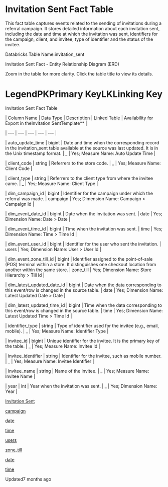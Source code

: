 # Invitation Sent Fact Table

This fact table captures events related to the sending of invitations during a referral campaign. It stores detailed information about each invitation sent, including the date and time at which the invitation was sent, identifiers for the campaign, client, and invitee, type of identifier and the status of the invitee.

Databricks Table Name:invitation_sent

Invitation Sent Fact - Entity Relationship Diagram (ERD)

Zoom in the table for more clarity. Click the table title to view its details.

# LegendPKPrimary KeyLKLinking Key

Invitation Sent Fact Table

| Column Name | Data Type | Description | Linked Table | Availability for Export in theInvitation SentTemplate** |

| --- | --- | --- | --- | --- |

| auto_update_time | bigint | Date and time when the corresponding record in the invitation_sent table available at the source was last updated. It is in the Unix timestamp format. | _ | Yes; Measure Name: Auto Update Time |

| client_code | string | Referrers to the store code. | _ | Yes; Measure Name: Client Code |

| client_type | string | Referrers to the client type from where the invitee came. | _ | Yes; Measure Name: Client Type |

| dim_campaign_id | bigint | Identifier for the campaign under which the referral was made. | campaign | Yes; Dimension Name: Campaign > Campaign Id |

| dim_event_date_id | bigint | Date when the invitation was sent. | date | Yes; Dimension Name: Date > Date |

| dim_event_time_id | bigint | Time when the invitation was sent. | time | Yes; Dimension Name: Time > Time Id |

| dim_event_user_id | bigint | Identifier for the user who sent the invitation. | users | Yes; Dimension Name: User > User Id |

| dim_event_zone_till_id | bigint | Identifier assigned to the point-of-sale (POS) terminal within a store. It distinguishes one checkout location from another within the same store. | zone_till | Yes; Dimension Name: Store Hierarchy > Till Id |

| dim_latest_updated_date_id | bigint | Date when the data corresponding to this event/row is changed in the source table. | date | Yes; Dimension Name: Latest Updated Date > Date |

| dim_latest_updated_time_id | bigint | Time when the data corresponding to this event/row is changed in the source table. | time | Yes; Dimension Name: Latest Updated Time > Time Id |

| identifier_type | string | Type of identifier used for the invitee (e.g., email, mobile). | _ | Yes; Measure Name: Identifier Type |

| invitee_id | bigint | Unique identifier for the invitee. It is the primary key of the table. | _ | Yes; Measure Name: Invitee Id |

| invitee_identifier | string | Identifier for the invitee, such as mobile number. | _ | Yes; Measure Name: Invitee Identifier |

| invitee_name | string | Name of the invitee. | _ | Yes; Measure Name: Invitee Name |

| year | int | Year when the invitation was sent. | _ | Yes; Dimension Name: Year |



[Invitation Sent](/docs/invitation-sent-standard-export-template)

[campaign](/docs/dimension-tables#campaigns)

[date](/docs/dimension-tables#date)

[time](/docs/dimension-tables#time)

[users](/docs/dimension-tables#users-users)

[zone_till](/docs/dimension-tables#zone-till)

[date](/docs/dimension-tables#date)

[time](/docs/dimension-tables#time)

Updated7 months ago
